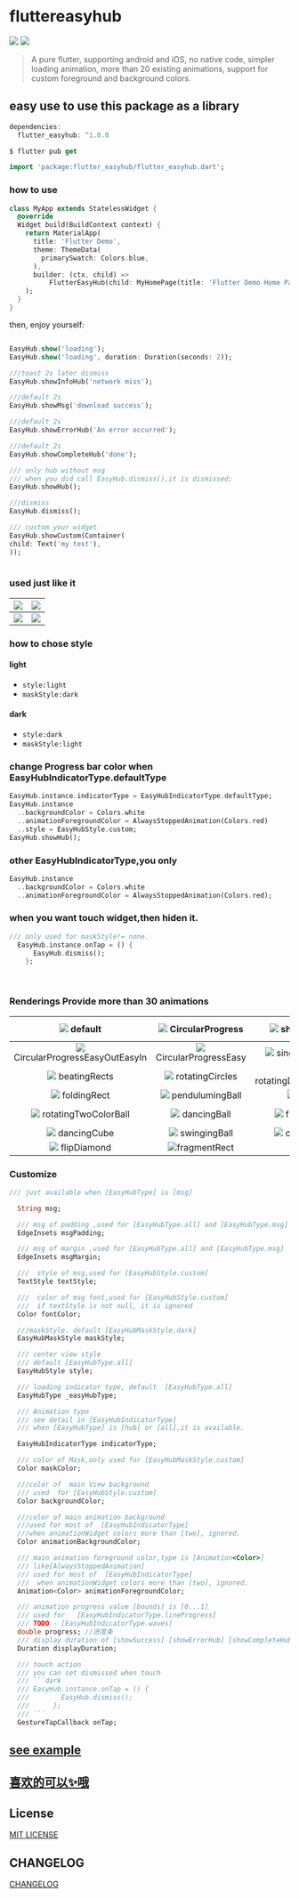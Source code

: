 # fluttereasyhub
![](https://badgen.net/github/license/micromatch/micromatch)
![](https://img.shields.io/pub/v/flutter_easyhub)

> A pure flutter, supporting android and iOS, no native code, simpler loading animation, more than 20 existing animations, support for custom foreground and background colors.




## easy use to use this package as a library

```dart
dependencies:
  flutter_easyhub: ^1.0.0

$ flutter pub get

import 'package:flutter_easyhub/flutter_easyhub.dart';
```
### how to use
```dart
class MyApp extends StatelessWidget {
  @override
  Widget build(BuildContext context) {
    return MaterialApp(
      title: 'Flutter Demo',
      theme: ThemeData(
        primarySwatch: Colors.blue,
      ),
      builder: (ctx, child) =>
          FlutterEasyHub(child: MyHomePage(title: 'Flutter Demo Home Page')),
    );
  }
}
```

 
then, enjoy yourself:

```dart

EasyHub.show('loading');
EasyHub.show('loading', duration: Duration(seconds: 2));

///toast 2s later dismiss
EasyHub.showInfoHub('network miss');

///default 2s
EasyHub.showMsg('download success');

///default 2s
EasyHub.showErrorHub('An error occurred');

///default 2s
EasyHub.showCompleteHub('done');

/// only hub without msg
/// when you did call EasyHub.dismiss(),it is dismissed;
EasyHub.showHub();

///dismiss
EasyHub.dismiss();

/// custom your widget
EasyHub.showCustom(Container(
child: Text('my test'),
));
  
```

### used just like it
|![](images/example.gif)|![](images/example2.gif)|
|:--:|:--:|
|![](images/example3.gif)|![](images/all.gif)|


### how to chose style
#### light
- `style:light`
- `maskStyle:dark`

#### dark
- `style:dark`
- `maskStyle:light`


### change Progress bar color when EasyHubIndicatorType.defaultType

```dart
EasyHub.instance.indicatorType = EasyHubIndicatorType.defaultType;
EasyHub.instance
  ..backgroundColor = Colors.white
  ..animationForegroundColor = AlwaysStoppedAnimation(Colors.red)
  ..style = EasyHubStyle.custom;
EasyHub.showHub();
```

### other EasyHubIndicatorType,you only 

```dart
EasyHub.instance
  ..backgroundColor = Colors.white
  ..animationForegroundColor = AlwaysStoppedAnimation(Colors.red);
```
### when you want touch widget,then hiden it.

```dart 
/// only used for maskStyle!= none.
  EasyHub.instance.onTap = () {
      EasyHub.dismiss();
    };
```
 



### Renderings  Provide more than 30 animations 
|![](images/default.GIF) default |![](images/CircularProgress.GIF) CircularProgress|![](images/errorHub.PNG) showErrorHub| ![](images/complete.PNG) showComplateHub |![](images/line.GIF) LineProgress |
|:-:|:-:|:-:|:-:|:-:|
|![](images/CircularProgressEasyOutEasyIn.GIF) CircularProgressEasyOutEasyIn |![](images/CircularProgressEasy.GIF) CircularProgressEasy |![](images/singleFlipingRect.GIF) singleFlipingRect |![](images/beattingCircle.GIF) beattingCircle |![](images/singlebeattingCircle.GIF) singlebeattingCircle |
![](images/beatingRects.GIF) beatingRects |![](images/rotatingCircles.GIF) rotatingCircles |![](images/rotatingDeformedCircles.GIF) rotatingDeformedCircles |![](images/rotatingTwoRect.GIF) rotatingTwoRect |![](images/rotatingTwoCircles.GIF) rotatingTwoCircles |
|![](images/foldingRect.GIF) foldingRect |![](images/pendulumingBall.GIF) pendulumingBall |![](images/waves.GIF) waves |![](images/spitBubbles.GIF) spitBubbles |![](images/movingCube.GIF) movingCube |
|![](images/rotatingTwoColorBall.GIF) rotatingTwoColorBall |![](images/dancingBall.GIF) dancingBall |![](images/flashingBalls.GIF) flashingBalls|![](images/fallingBall.GIF)fallingBall|![](images/hourglass.GIF)<br>hourglass|
|![](images/dancingCube.GIF) dancingCube|![](images/swingingBall.GIF) swingingBall|![](images/creepingBug.GIF) creepingBug|![](images/rubberBand.GIF)rubberBand|![](images/rainCouplet.GIF)rainCouplet|
|![](images/flipDiamond.GIF) flipDiamond|![](images/fragmentRect.gif)fragmentRect|


### Customize

```dart
/// just available when [EasyHubType] is [msg]

  String msg;

  /// msg of padding ,used for [EasyHubType.all] and [EasyHubType.msg]
  EdgeInsets msgPadding;

  /// msg of margin ,used for [EasyHubType.all] and [EasyHubType.msg]
  EdgeInsets msgMargin;

  ///  style of msg,used for [EasyHubStyle.custom]
  TextStyle textStyle;

  ///  color of msg font,used for [EasyHubStyle.custom]
  ///  if textStyle is not null, it is ignored
  Color fontColor;

  ///maskStyle. default [EasyHubMaskStyle.dark]
  EasyHubMaskStyle maskStyle;

  /// center view style
  /// default [EasyHubType.all]
  EasyHubStyle style;

  /// loading indicator type, default  [EasyHubType.all]
  EasyHubType _easyHubType;

  /// Animation type
  /// see detail in [EasyHubIndicatorType]
  /// when [EasyHubType] is [hub] or [all],it is available.

  EasyHubIndicatorType indicatorType;

  /// color of Mask,only used for [EasyHubMaskStyle.custom]
  Color maskColor;

  ///color of  main View background
  /// used  for [EasyHubStyle.custom]
  Color backgroundColor;

  ///color of main animation background
  ///used for most of  [EasyHubIndicatorType]
  ///when animationWidget colors more than [two], ignored.
  Color animationBackgroundColor;

  /// main animation foreground color,type is [Animation<Color>]
  /// like[AlwaysStoppedAnimation]
  /// used for most of  [EasyHubIndicatorType]
  ///  when animationWidget colors more than [two], ignored.
  Animation<Color> animationForegroundColor;

  /// animation progress value [bounds] is [0...1]
  /// used for   [EasyHubIndicatorType.lineProgress]
  /// TODO - [EasyHubIndicatorType.waves]
  double progress; //进度条
  /// display duration of [showSuccess] [showErrorHub] [showCompleteHub], default 2000ms.
  Duration displayDuration;

  /// touch action
  /// you can set dismissed when touch
  /// ```dark
  /// EasyHub.instance.onTap = () {
  ///        EasyHub.dismiss();
  ///      };
  /// ```
  GestureTapCallback onTap;

```

 
## [see example](./example/lib/main.dart)

## [喜欢的可以✨哦](https://github.com/ifgyong/flutter_easyHub)

## License
[MIT LICENSE](./LICENSE)

## CHANGELOG
[CHANGELOG](./CHANGELOG.md)





